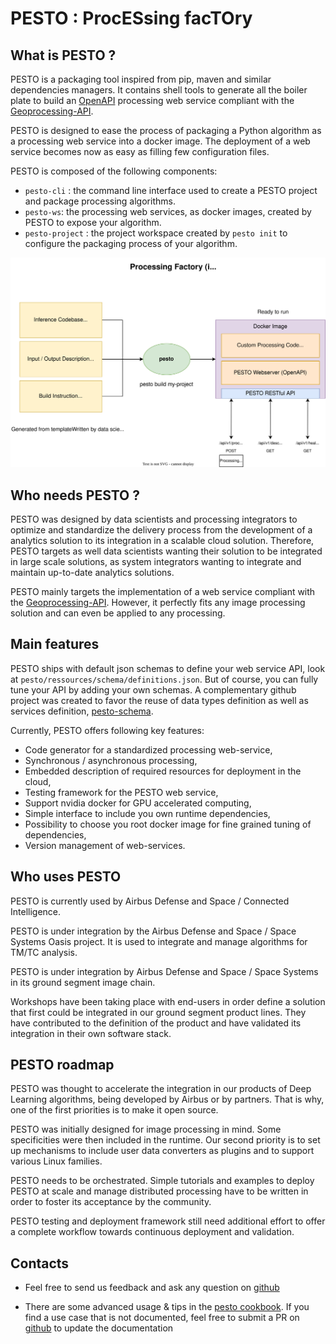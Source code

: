 # PESTO : ProcESsing facTOry

## What is PESTO ?

PESTO is a packaging tool inspired from pip, maven and similar dependencies managers.
It contains shell tools to generate all the boiler plate to build an [OpenAPI](https://playground-docs.readthedocs.io) processing web service compliant with the 
[Geoprocessing-API](https://airbusgeo.github.io/geoapi-viewer/?url=https://raw.githubusercontent.com/AirbusDefenceAndSpace/geoprocessing-api/master/1.0/api_geo_process.yaml). 

PESTO is designed to ease the process of packaging a Python algorithm as a processing web service into a docker image. The deployment of a web service becomes now as easy as filling few configuration files.

PESTO is composed of the following components:

- `pesto-cli` : the command line interface used to create a PESTO project and package processing algorithms.
- `pesto-ws`: the processing web services, as docker images, created by PESTO to expose your algorithm.
- `pesto-project` : the project workspace created by `pesto init` to configure the packaging process of your algorithm.


![](img/pesto.svg)

## Who needs PESTO ?

PESTO was designed by data scientists and processing integrators to optimize and standardize the delivery process from the development of a analytics solution to its integration in a scalable cloud solution. Therefore, PESTO targets as well data scientists wanting their solution to be integrated in large scale solutions, as system integrators wanting to integrate and maintain up-to-date analytics solutions.

PESTO mainly targets the implementation of a web service compliant with the [Geoprocessing-API](https://airbusgeo.github.io/geoapi-viewer/?url=https://raw.githubusercontent.com/AirbusDefenceAndSpace/geoprocessing-api/master/1.0/api_geo_process.yaml). However, it perfectly fits any image processing solution and can even be applied to any processing.


## Main features

PESTO ships with default json schemas to define your web service API, look at `pesto/ressources/schema/definitions.json`. 
But of course, you can fully tune your API by adding your own schemas. 
A complementary github project was created to favor the reuse of data types definition as well as services definition, [pesto-schema](https://github.com/AirbusDefenceAndSpace/pesto-schema).


Currently, PESTO offers following key features:

* Code generator for a standardized processing web-service,
* Synchronous / asynchronous processing,
* Embedded description of required resources for deployment in the cloud,
* Testing framework for the PESTO web service,
* Support nvidia docker for GPU accelerated computing,
* Simple interface to include you own runtime dependencies,
* Possibility to choose you root docker image for fine grained tuning of dependencies,
* Version management of web-services.


## Who uses PESTO

PESTO is currently used by Airbus Defense and Space / Connected Intelligence.

PESTO is under integration by the Airbus Defense and Space / Space Systems Oasis project. It is used to integrate and manage algorithms for TM/TC analysis.

PESTO is under integration by Airbus Defense and Space / Space Systems in its ground segment image chain.

Workshops have been taking place with end-users in order define a solution that first could be integrated in our ground segment product lines. They have contributed to the definition of the product and have validated its integration in their own software stack.

## PESTO roadmap

PESTO was thought to accelerate the integration in our products of Deep Learning algorithms, being developed by Airbus or by partners. That is why, one of the first priorities is to make it open source.

PESTO was initially designed for image processing in mind. Some specificities were then included in the runtime. Our second priority is to set up mechanisms to include user data converters as plugins and to support various Linux families.

PESTO needs to be orchestrated. Simple tutorials and examples to deploy PESTO at scale and manage distributed processing have to be written in order to foster its acceptance by the community.

PESTO testing and deployment framework still need additional effort to offer a complete workflow towards continuous deployment and validation.


## Contacts

- Feel free to send us feedback and ask any question on [github](https://github.com/AirbusDefenceAndSpace/pesto)

- There are some advanced usage & tips in the [pesto cookbook](details_cookbook.md). 
If you find a use case that is not documented, feel free to submit a PR on [github](https://github.com/AirbusDefenceAndSpace/pesto) to update the documentation

